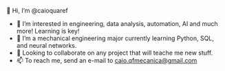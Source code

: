 👋 Hi, I’m @caioquaref
- 👀 I’m interested in engineering, data analysis, automation, AI and much more! Learning is key!
- 🌱 I’m a mechanical engineering major currently learning Python, SQL, and neural networks.
- 💞️ Looking to collaborate on any project that will teache me new stuff.
- 📫 To reach me, send an e-mail to caio.qfmecanica@gmail.com

<!---
caioquaref/caioquaref is a ✨ special ✨ repository because its `README.md` (this file) appears on your GitHub profile.
You can click the Preview link to take a look at your changes.
--->
